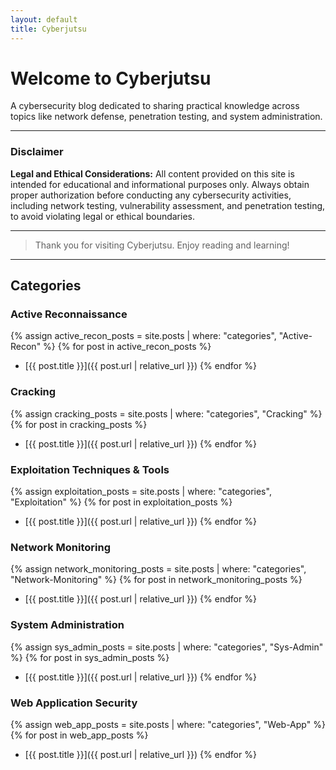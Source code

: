 ```yaml
---
layout: default
title: Cyberjutsu
---
```


# Welcome to Cyberjutsu

A cybersecurity blog dedicated to sharing practical knowledge across topics like network defense, penetration testing, and system administration.

---

### Disclaimer

**Legal and Ethical Considerations:** All content provided on this site is intended for educational and informational purposes only. Always obtain proper authorization before conducting any cybersecurity activities, including network testing, vulnerability assessment, and penetration testing, to avoid violating legal or ethical boundaries.

---

> Thank you for visiting Cyberjutsu. Enjoy reading and learning!

---

## Categories

### Active Reconnaissance

{% assign active_recon_posts = site.posts | where: "categories", "Active-Recon" %}
{% for post in active_recon_posts %}

- [{{ post.title }}]({{ post.url | relative_url }})
{% endfor %}

### Cracking

{% assign cracking_posts = site.posts | where: "categories", "Cracking" %}
{% for post in cracking_posts %}

- [{{ post.title }}]({{ post.url | relative_url }})
{% endfor %}

### Exploitation Techniques & Tools

{% assign exploitation_posts = site.posts | where: "categories", "Exploitation" %}
{% for post in exploitation_posts %}

- [{{ post.title }}]({{ post.url | relative_url }})
{% endfor %}

### Network Monitoring

{% assign network_monitoring_posts = site.posts | where: "categories", "Network-Monitoring" %}
{% for post in network_monitoring_posts %}

- [{{ post.title }}]({{ post.url | relative_url }})
{% endfor %}

### System Administration

{% assign sys_admin_posts = site.posts | where: "categories", "Sys-Admin" %}
{% for post in sys_admin_posts %}

- [{{ post.title }}]({{ post.url | relative_url }})
{% endfor %}

### Web Application Security

{% assign web_app_posts = site.posts | where: "categories", "Web-App" %}
{% for post in web_app_posts %}

- [{{ post.title }}]({{ post.url | relative_url }})
{% endfor %}
